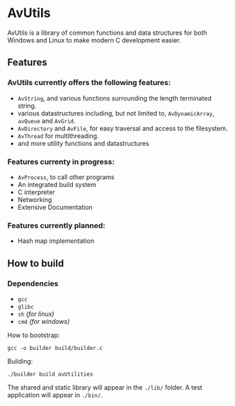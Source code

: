 # AvUtils
AvUtils is a library of common functions and data structures for both Windows and Linux to make modern C development easier. 

## Features
### AvUtils currently offers the following features:
- ```AvString```, and various functions surrounding the length terminated string.
- various datastructures including, but not limited to, ```AvDynamicArray```, ```avQueue``` and ```AvGrid```.
- ```AvDirectory``` and ```AvFile```, for easy traversal and access to the filesystem.
- ```AvThread``` for multithreading.
- and more utility functions and datastructures

### Features currenty in progress:
- ```AvProcess```, to call other programs
- An integrated build system
- C interpreter
- Networking
- Extensive Documentation

### Features currently planned:
- Hash map implementation

## How to build
### Dependencies
- ```gcc```
- ```glibc```
- ```sh``` *(for linux)*
- ```cmd``` *(for windows)*

How to bootstrap:
```shell
gcc -o builder build/builder.c
```
Building:
```shell
./builder build avUtilities
```
The shared and static library will appear in the `./lib/` folder. A test application will appear in `./bin/`.
